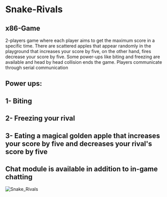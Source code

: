 # Snake-Rivals
## x86-Game
2-players game where each player aims to get the maximum score in a specific time.
There are scattered apples that appear randomly in the playground that increases your score by five, on the other hand, fires decrease your score by five. Some power-ups like biting and freezing are available 
and head by head collision ends the game.
Players communicate through serial communication
## Power ups:
## 1- Biting 
## 2- Freezing your rival
## 3- Eating a magical golden apple that increases your score by five and decreases your rival's score by five
## Chat module is available in addition to in-game chatting

![Snake_Rivals](https://user-images.githubusercontent.com/62077516/103485403-a3cbb380-4dfe-11eb-98be-47b1d290bd10.png)

